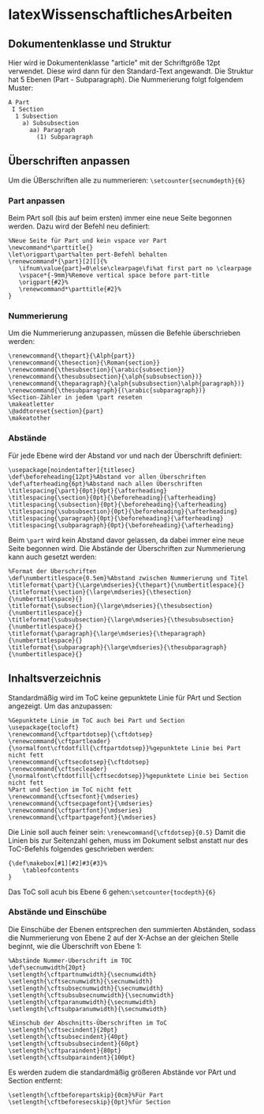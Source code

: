 # latexWissenschaftlichesArbeiten
## Dokumentenklasse und Struktur
Hier wird ie Dokumentenklasse "article" mit der Schriftgröße 12pt verwendet. Diese wird dann für den Standard-Text angewandt.
Die Struktur hat 5 Ebenen (Part - Subparagraph). Die Nummerierung folgt folgendem Muster:
```
A Part
 I Section
  1 Subsection
    a) Subsubsection
      aa) Paragraph
        (1) Subparagraph
```
## Überschriften anpassen
Um die ÜBerschriften alle zu nummerieren: ``\setcounter{secnumdepth}{6}``
### Part anpassen
Beim PArt soll (bis auf beim ersten) immer eine neue Seite begonnen werden. Dazu wird der Befehl neu definiert:
```
%Neue Seite für Part und kein vspace vor Part
\newcommand*\parttitle{}
\let\origpart\part%alten pert-Befehl behalten
\renewcommand*{\part}[2][]{%
   \ifnum\value{part}=0\else\clearpage\fi%at first part no \clearpage
   \vspace*{-9mm}%Remove vertical space before part-title
   \origpart{#2}%
   \renewcommand*\parttitle{#2}%
}
```
### Nummerierung
Um die Nummerierung anzupassen, müssen die Befehle überschrieben werden:
```
\renewcommand{\thepart}{\Alph{part}}
\renewcommand{\thesection}{\Roman{section}}
\renewcommand{\thesubsection}{\arabic{subsection}}
\renewcommand{\thesubsubsection}{\alph{subsubsection})}
\renewcommand{\theparagraph}{\alph{subsubsection}\alph{paragraph})}
\renewcommand{\thesubparagraph}{(\arabic{subparagraph})}
%Section-Zähler in jedem \part reseten
\makeatletter
\@addtoreset{section}{part}
\makeatother  
```
### Abstände
Für jede Ebene wird der Abstand vor und nach der Überschrift definiert:
```
\usepackage[noindentafter]{titlesec}
\def\beforeheading{12pt}%Abstand vor allen Überschriften
\def\afterheading{6pt}%Abstand nach allen Überschriften
\titlespacing{\part}{0pt}{0pt}{\afterheading}
\titlespacing{\section}{0pt}{\beforeheading}{\afterheading}
\titlespacing{\subsection}{0pt}{\beforeheading}{\afterheading}
\titlespacing{\subsubsection}{0pt}{\beforeheading}{\afterheading}
\titlespacing{\paragraph}{0pt}{\beforeheading}{\afterheading}
\titlespacing{\subparagraph}{0pt}{\beforeheading}{\afterheading}
```
Beim `\part` wird kein Abstand davor gelassen, da dabei immer eine neue Seite begonnen wird.
Die Abstände der Überschriften zur Nummerierung kann auch gesetzt werden:
```
%Format der Überschriften
\def\numbertitlespace{0.5em}%Abstand zwischen Nummerierung und Titel
\titleformat{\part}{\Large\mdseries}{\thepart}{\numbertitlespace}{}
\titleformat{\section}{\large\mdseries}{\thesection}{\numbertitlespace}{}
\titleformat{\subsection}{\large\mdseries}{\thesubsection}{\numbertitlespace}{}
\titleformat{\subsubsection}{\large\mdseries}{\thesubsubsection}{\numbertitlespace}{}
\titleformat{\paragraph}{\large\mdseries}{\theparagraph}{\numbertitlespace}{}
\titleformat{\subparagraph}{\large\mdseries}{\thesubparagraph}{\numbertitlespace}{}
```
## Inhaltsverzeichnis
Standardmäßig wird im ToC keine gepunktete Linie für PArt und Section angezeigt. Um das anzupassen:
```
%Gepunktete Linie im ToC auch bei Part und Section
\usepackage{tocloft}
\renewcommand{\cftpartdotsep}{\cftdotsep}
\renewcommand{\cftpartleader}{\normalfont\cftdotfill{\cftpartdotsep}}%gepunktete Linie bei Part nicht fett
\renewcommand{\cftsecdotsep}{\cftdotsep}
\renewcommand{\cftsecleader}{\normalfont\cftdotfill{\cftsecdotsep}}%gepunktete Linie bei Section nicht fett
%Part und Section im ToC nicht fett
\renewcommand{\cftsecfont}{\mdseries}
\renewcommand{\cftsecpagefont}{\mdseries}
\renewcommand{\cftpartfont}{\mdseries}
\renewcommand{\cftpartpagefont}{\mdseries}
```
Die Linie soll auch feiner sein: ``\renewcommand{\cftdotsep}{0.5}``
Damit die Linien bis zur Seitenzahl gehen, muss im Dokument selbst anstatt nur des ToC-Befehls folgendes geschrieben werden:
```
{\def\makebox[#1][#2]#3{#3}%
	\tableofcontents
}
```
Das ToC soll acuh bis Ebene 6 gehen:``\setcounter{tocdepth}{6}``
### Abstände und Einschübe
Die Einschübe der Ebenen entsprechen den summierten Abständen, sodass die Nummerierung von Ebene 2 auf der X-Achse an der gleichen Stelle beginnt, wie die Überschrift von Ebene 1:
```
%Abstände Nummer-Überschrift im TOC
\def\secnumwidth{20pt}
\setlength{\cftpartnumwidth}{\secnumwidth}
\setlength{\cftsecnumwidth}{\secnumwidth}
\setlength{\cftsubsecnumwidth}{\secnumwidth}
\setlength{\cftsubsubsecnumwidth}{\secnumwidth}
\setlength{\cftparanumwidth}{\secnumwidth}
\setlength{\cftsubparanumwidth}{\secnumwidth}

%Einschub der Abschnitts-Überschriften im ToC
\setlength{\cftsecindent}{20pt}
\setlength{\cftsubsecindent}{40pt}
\setlength{\cftsubsubsecindent}{60pt}
\setlength{\cftparaindent}{80pt}
\setlength{\cftsubparaindent}{100pt}
```
Es werden zudem die standardmäßig größeren Abstände vor PArt und Section entfernt:
```
\setlength{\cftbeforepartskip}{0cm}%Für Part
\setlength{\cftbeforesecskip}{0pt}%für Section
```
